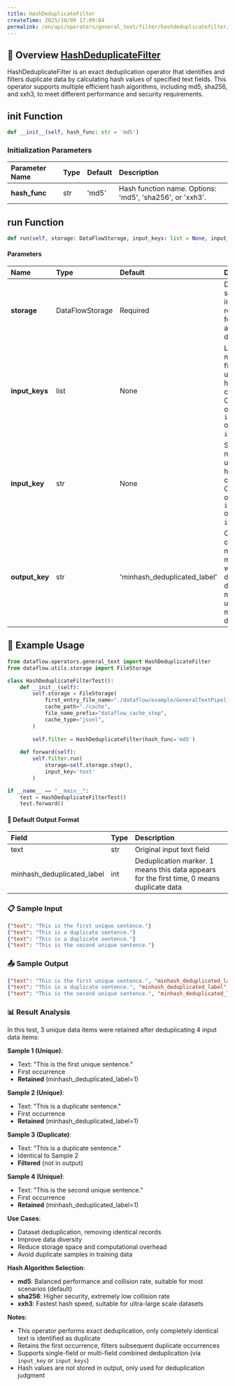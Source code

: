 ```yaml
---
title: HashDeduplicateFilter
createTime: 2025/10/09 17:09:04
permalink: /en/api/operators/general_text/filter/hashdeduplicatefilter/
---
```


## 📘 Overview [HashDeduplicateFilter](https://github.com/OpenDCAI/DataFlow/blob/main/dataflow/operators/filter/hash_deduplicate_filter.py)
HashDeduplicateFilter is an exact deduplication operator that identifies and filters duplicate data by calculating hash values of specified text fields. This operator supports multiple efficient hash algorithms, including md5, sha256, and xxh3, to meet different performance and security requirements.

## __init__ Function
```python
def __init__(self, hash_func: str = 'md5')
```
### Initialization Parameters
| Parameter Name | Type | Default | Description |
| :---------- | :---- | :------ | :------------------------------------------------ |
| **hash_func** | str | 'md5' | Hash function name. Options: 'md5', 'sha256', or 'xxh3'. |

## run Function
```python
def run(self, storage: DataFlowStorage, input_keys: list = None, input_key: str = None, output_key: str = 'minhash_deduplicated_label')
```
#### Parameters
| Name | Type | Default | Description |
| :----------- | :---------------- | :-------------------------------| :----------------------------------------------- |
| **storage** | DataFlowStorage | Required | DataFlow storage instance responsible for reading and writing data. |
| **input_keys** | list | None | List of multiple fields to use for hash calculation. Choose one of `input_keys` or `input_key`. |
| **input_key** | str | None | Single field name to use for hash calculation. Choose one of `input_keys` or `input_key`. |
| **output_key** | str | 'minhash_deduplicated_label' | Output column name to mark whether data is duplicate (1 means unique, 0 means duplicate). |

## 🧠 Example Usage

```python
from dataflow.operators.general_text import HashDeduplicateFilter
from dataflow.utils.storage import FileStorage

class HashDeduplicateFilterTest():
    def __init__(self):
        self.storage = FileStorage(
            first_entry_file_name="./dataflow/example/GeneralTextPipeline/hash_deduplicate_test_input.jsonl",
            cache_path="./cache",
            file_name_prefix="dataflow_cache_step",
            cache_type="jsonl",
        )
        
        self.filter = HashDeduplicateFilter(hash_func='md5')
        
    def forward(self):
        self.filter.run(
            storage=self.storage.step(),
            input_key='text'
        )

if __name__ == "__main__":
    test = HashDeduplicateFilterTest()
    test.forward()
```

#### 🧾 Default Output Format
| Field | Type | Description |
| :------------------------------- | :---- | :------------------------------------------------------------------- |
| text | str | Original input text field |
| minhash_deduplicated_label | int | Deduplication marker. 1 means this data appears for the first time, 0 means duplicate data |

### 📋 Sample Input

```json
{"text": "This is the first unique sentence."}
{"text": "This is a duplicate sentence."}
{"text": "This is a duplicate sentence."}
{"text": "This is the second unique sentence."}
```

### 📤 Sample Output

```json
{"text": "This is the first unique sentence.", "minhash_deduplicated_label": 1}
{"text": "This is a duplicate sentence.", "minhash_deduplicated_label": 1}
{"text": "This is the second unique sentence.", "minhash_deduplicated_label": 1}
```

### 📊 Result Analysis

In this test, 3 unique data items were retained after deduplicating 4 input data items:

**Sample 1 (Unique)**:
- Text: "This is the first unique sentence."
- First occurrence
- **Retained** (minhash_deduplicated_label=1)

**Sample 2 (Unique)**:
- Text: "This is a duplicate sentence."
- First occurrence
- **Retained** (minhash_deduplicated_label=1)

**Sample 3 (Duplicate)**:
- Text: "This is a duplicate sentence."
- Identical to Sample 2
- **Filtered** (not in output)

**Sample 4 (Unique)**:
- Text: "This is the second unique sentence."
- First occurrence
- **Retained** (minhash_deduplicated_label=1)

**Use Cases**:
- Dataset deduplication, removing identical records
- Improve data diversity
- Reduce storage space and computational overhead
- Avoid duplicate samples in training data

**Hash Algorithm Selection**:
- **md5**: Balanced performance and collision rate, suitable for most scenarios (default)
- **sha256**: Higher security, extremely low collision rate
- **xxh3**: Fastest hash speed, suitable for ultra-large scale datasets

**Notes**:
- This operator performs exact deduplication, only completely identical text is identified as duplicate
- Retains the first occurrence, filters subsequent duplicate occurrences
- Supports single-field or multi-field combined deduplication (via `input_key` or `input_keys`)
- Hash values are not stored in output, only used for deduplication judgment
